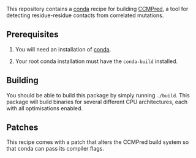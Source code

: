 This repository contains a [conda][conda] recipe for building [CCMPred][cc], a
tool for detecting residue-residue contacts from correlated mutations.

## Prerequisites

1. You will need an installation of [conda][miniconda].

2. Your root conda installation must have the `conda-build` installed.

## Building

You should be able to build this package by simply running `./build`.
This package will build binaries for several different CPU architectures, each
with all optimisations enabled.

## Patches

This recipe comes with a patch that alters the CCMPred build system so that
conda can pass its compiler flags.

[conda]: https://conda.io
[miniconda]: https://conda.io/miniconda.html
[cc]: https://github.com/soedinglab/hh-suit://github.com/soedinglab/CCMpred

